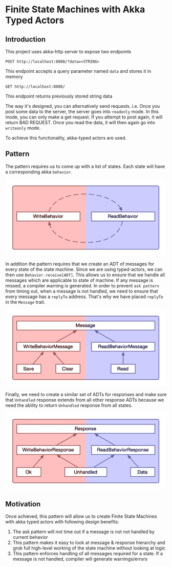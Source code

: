 # Finite State Machines with Akka Typed Actors

## Introduction

This project uses akka-http server to expose two endpoints

```http request
POST http://localhost:8080/?data=<STRING>
``` 

This endpoint accepts a query parameter named `data` and stores it in memory

```http request
GET http://localhost:8080/
``` 

This endpoint returns previously stored string data

The way it's designed, you can alternatively send requests. i.e.
Once you post some data to the server, the server goes into `readonly` mode. In this
mode, you can only make a get request. If you attempt to post again, it will
return BAD REQUEST. Once you read the data, it will then again go into `writeonly` mode.

To achieve this functionality, akka-typed actors are used.

## Pattern

The pattern requires us to come up with a list of states.
Each state will have a corresponding akka `behavior`.

![image](images/Behaviors.png)

In addition the pattern requires that we create an ADT of messages for every
state of the state machine. Since we are using typed-actors,
we can then use `Behavior.receive[ADT]`.
This allows us to ensure that we handle all messages which are
applicable to state of machine. If any message is missed,
a compiler warning is generated. In order to prevent `ask pattern`
from timing out, when a message is not handled, we need to ensure
that every message has a `replyTo` address. That's why we have 
placed `replyTo` in the `Message` trait.

![image](images/Messages.png)

Finally, we need to create a similar set of ADTs for responses and
make sure that `Unhandled` response extends from all other response
ADTs because we need the ability to return `Unhandled` response
from all states.

![image](images/Responses.png)

## Motivation

Once achieved, this pattern will allow us to create Finite State Machines with akka typed actors with following design benefits:

1. The ask pattern will not time out if a message is not not handled by current behavior
1. This pattern makes it easy to look at message & response hierarchy and grok full high-level working of the state machine
without looking at logic
1. This pattern enforces handling of all messages required for a state. If a message is not handled,
compiler will generate warnings/errors